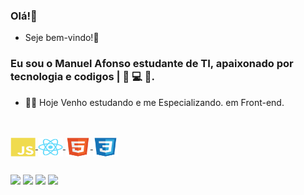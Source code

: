 ### Olá!👋
- Seje bem-vindo!🚀
### Eu sou o Manuel Afonso estudante de TI, apaixonado por tecnologia e codigos | 💜 💻 🚀.

- 👨‍💻 Hoje Venho estudando e me Especializando. em  Front-end.

<div align="center">
  <a href="https://www.linkedin.com/in/manuel-afonso-a868b1201/">
  <img height="https://avatars.githubusercontent.com/u/70774365?s=400&u=afa90348425a8eac64ac99b0c64d287bbdc403f8&v=4"/>
</div>
  
  
  <div style=""><br>
      <img align="center" alt="Rafa-Js" height="30" width="40" src="https://raw.githubusercontent.com/devicons/devicon/master/icons/javascript/javascript-plain.svg">
      <img align="center" alt="Rafa-React" height="30" width="40" src="https://raw.githubusercontent.com/devicons/devicon/master/icons/react/react-original.svg">
      <img align="center" alt="Rafa-HTML" height="30" width="40" src="https://raw.githubusercontent.com/devicons/devicon/master/icons/html5/html5-original.svg">
      <img align="center" alt="Rafa-CSS" height="30" width="40" src="https://raw.githubusercontent.com/devicons/devicon/master/icons/css3/css3-original.svg">
  </div>
  
  ##
 
<div> 
 	<a href="https://www.instagram.com/manuel_afonsodev/" target="_blank"><img src="https://img.shields.io/badge/Twitter-1DA1F2?style=for-the-badge&logo=twitter&logoColor=white"></a>
 <a href="https://www.facebook.com/manuel.paulo.1253/" target="_blank"><img src="https://img.shields.io/badge/Facebook-1877F2?style=for-the-badge&logo=facebook&logoColor=white" target="_blank"></a> 
  <a href = "mailto:manuelpauloafonso29@gmail.com"><img src="https://img.shields.io/badge/-Gmail-%23333?style=for-the-badge&logo=gmail&logoColor=white" target="_blank"></a>
  <a href="https://www.linkedin.com/in/manuel-afonso-a868b1201/" target="_blank"><img src="https://img.shields.io/badge/-LinkedIn-%230077B5?style=for-the-badge&logo=linkedin&logoColor=white" target="_blank"></a>
 
</div>

